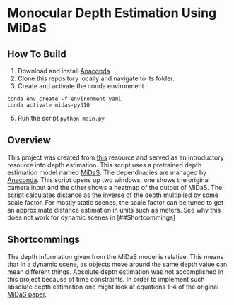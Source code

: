 # Monocular Depth Estimation Using MiDaS

## How To Build
1. Download and install [Anaconda](https://anaconda.org/)
2. Clone this repository locally and navigate to its folder.
3. Create and activate the conda environment
```
conda env create -f environment.yaml
conda activate midas-py310
```
5. Run the script `python main.py`

## Overview
This project was created from [this](https://medium.com/artificialis/getting-started-with-depth-estimation-using-midas-and-python-d0119bfe1159) resource and served as an introductory resource into depth estimation. This script uses a pretrained depth estimation model named [MiDaS](https://github.com/isl-org/MiDaS). The dependnacies are managed by [Anaconda](https://anaconda.org/). This script opens up two windows, one shows the original camera input and the other shows a heatmap of the output of MiDaS. The script calculates distance as the inverse of the depth multiplied by some scale factor. For mostly static scenes, the scale factor can be tuned to get an approximate distance estimation in units such as meters. See why this does not work for dynamic scenes in [##Shortcommings]

## Shortcommings
The depth information given from the MiDaS model is relative. This means that in a dynamic scene, as objects move around the same depth value can mean different things. Absolute depth estimation was not accomplished in this project because of time constraints. In order to implement such absolute depth estimation one might look at equations 1-4 of the original [MiDaS paper](https://arxiv.org/pdf/1907.01341v3).
